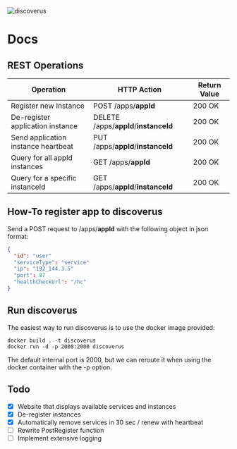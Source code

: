 ![discoverus](https://user-images.githubusercontent.com/42062381/146393207-2a596522-0808-437c-97ca-33a500a86520.png)


# Docs

## REST Operations

| **Operation**                       | **HTTP Action**                   | **Return Value** |
|-------------------------------------|-----------------------------------|------------------|
| Register new Instance               | POST /apps/**appId** | 200 OK  |
| De-register application instance    | DELETE /apps/**appId**/**instanceId** | 200 OK |
| Send application instance heartbeat | PUT /apps/**appId**/**instanceId** | 200 OK |
| Query for all appId instances       | GET /apps/**appId** | 200 OK |
| Query for a specific instanceId     | GET /apps/**appId**/**instanceId** | 200 OK |


## How-To register app to discoverus
Send a POST request to /apps/**appId** with the following object in json format:
```json
{
  "id": "user"
  "serviceType": "service"
  "ip": "192_144.3.5"
  "port": 87
  "healthCheckUrl": "/hc"
}
```
## Run discoverus
The easiest way to run discoverus is to use the docker image provided:
```
docker build . -t discoverus
docker run -d -p 2000:2000 discoverus
```
The default internal port is 2000, but we can reroute it when using the docker container with the -p option.

## Todo
* [x] Website that displays available services and instances
* [x] De-register instances 
* [x] Automatically remove services in 30 sec / renew with heartbeat
* [ ] Rewrite PostRegister function
* [ ] Implement extensive logging
